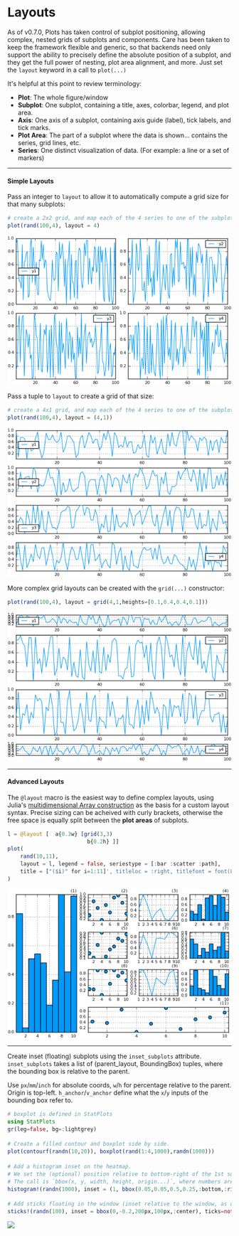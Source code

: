
# Layouts

As of v0.7.0, Plots has taken control of subplot positioning, allowing complex, nested grids of subplots and components.  Care has been taken to keep the framework flexible and generic, so that backends need only support the ability to precisely define the absolute position of a subplot, and they get the full power of nesting, plot area alignment, and more.  Just set the `layout` keyword in a call to `plot(...)`

It's helpful at this point to review terminology:

- **Plot**: The whole figure/window
- **Subplot**: One subplot, containing a title, axes, colorbar, legend, and plot area.
- **Axis**: One axis of a subplot, containing axis guide (label), tick labels, and tick marks.
- **Plot Area**: The part of a subplot where the data is shown... contains the series, grid lines, etc.
- **Series**: One distinct visualization of data. (For example: a line or a set of markers)

---

#### Simple Layouts

Pass an integer to `layout` to allow it to automatically compute a grid size for that many subplots:

```julia
# create a 2x2 grid, and map each of the 4 series to one of the subplots
plot(rand(100,4), layout = 4)
```

![](examples/img/layouts1.png)

Pass a tuple to `layout` to create a grid of that size:

```julia
# create a 4x1 grid, and map each of the 4 series to one of the subplots
plot(rand(100,4), layout = (4,1))
```

![](examples/img/layouts2.png)


More complex grid layouts can be created with the `grid(...)` constructor:

```julia
plot(rand(100,4), layout = grid(4,1,heights=[0.1,0.4,0.4,0.1]))
```

![](examples/img/layouts3.png)

---

#### Advanced Layouts

The `@layout` macro is the easiest way to define complex layouts, using Julia's [multidimensional Array construction](http://docs.julialang.org/en/release-0.4/manual/arrays/#concatenation) as the basis for a custom layout syntax.  Precise sizing can be acheived with curly brackets, otherwise the free space is equally split between the **plot areas** of subplots.


```julia
l = @layout [  a{0.3w} [grid(3,3)
			             b{0.2h} ]]
plot(
	rand(10,11),
	layout = l, legend = false, seriestype = [:bar :scatter :path],
	title = ["($i)" for i=1:11]', titleloc = :right, titlefont = font(8)
)
```

![](examples/img/layouts4.png)

---

Create inset (floating) subplots using the `inset_subplots` attribute. `inset_subplots` takes a list of (parent_layout, BoundingBox) tuples, where the bounding box is relative to the parent.

Use `px`/`mm`/`inch` for absolute coords, `w`/`h` for percentage relative to the parent. Origin is top-left. `h_anchor`/`v_anchor` define what the `x`/`y` inputs of the bounding box refer to.

```julia
# boxplot is defined in StatPlots
using StatPlots
gr(leg=false, bg=:lightgrey)

# Create a filled contour and boxplot side by side.
plot(contourf(randn(10,20)), boxplot(rand(1:4,1000),randn(1000)))

# Add a histogram inset on the heatmap.
# We set the (optional) position relative to bottom-right of the 1st subplot.
# The call is `bbox(x, y, width, height, origin...)`, where numbers are treated as "percent of parent"
histogram!(randn(1000), inset = (1, bbox(0.05,0.05,0.5,0.25,:bottom,:right)), ticks=nothing, subplot=3, bg_inside=nothing)

# Add sticks floating in the window (inset relative to the window, as opposed to being relative to a subplot)
sticks!(randn(100), inset = bbox(0,-0.2,200px,100px,:center), ticks=nothing, subplot=4)
```

![](https://cloud.githubusercontent.com/assets/933338/18135883/6ba2252c-6f71-11e6-89b3-e32337259795.png)
